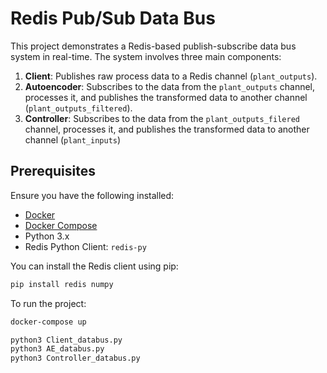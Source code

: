 # Redis Pub/Sub Data Bus 

This project demonstrates a Redis-based publish-subscribe data bus system in real-time. The system involves three main components:
1. **Client**: Publishes raw process data to a Redis channel (`plant_outputs`).
2. **Autoencoder**: Subscribes to the data from the `plant_outputs` channel, processes it, and publishes the transformed data to another channel (`plant_outputs_filtered`).
3. **Controller**: Subscribes to the data from the `plant_outputs_filered` channel, processes it, and publishes the transformed data to another channel (`plant_inputs`)

## Prerequisites

Ensure you have the following installed:
- [Docker](https://www.docker.com/)
- [Docker Compose](https://docs.docker.com/compose/)
- Python 3.x
- Redis Python Client: `redis-py`

You can install the Redis client using pip:
```bash
pip install redis numpy
```

To run the project: 

```bash
docker-compose up

python3 Client_databus.py
python3 AE_databus.py
python3 Controller_databus.py
```

